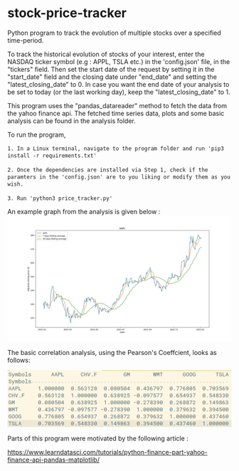 # stock-price-tracker
Python program to track the evolution of multiple stocks over a specified time-period.

To track the historical evolution of stocks of your interest, enter the NASDAQ ticker symbol (e.g : APPL, TSLA etc.) in the 'config.json' file, in the "tickers" field. Then set the start date of the request by setting it in the "start_date" field and the closing date under "end_date" and setting the "latest_closing_date" to 0. In case you want the end date of your analysis to be set to today (or the last working day), keep the "latest_closing_date" to 1.

This program uses the "pandas_datareader" method to fetch the data from the yahoo finance api. The fetched time series data, plots and some basic analysis can be found in the analysis folder.

To run the program,

    1. In a Linux terminal, navigate to the program folder and run 'pip3 install -r requirements.txt'

    2. Once the dependencies are installed via Step 1, check if the paramters in the 'config.json' are to you liking or modify them as you wish.

    3. Run 'python3 price_tracker.py'

An example graph from the analysis is given below :
![example-plot](screenshots/AAPL.jpg)

The basic correlation analysis, using the Pearson's Coeffcient, looks as follows:

![correlation](screenshots/correlation.png)


Parts of this program were motivated by the following article :

https://www.learndatasci.com/tutorials/python-finance-part-yahoo-finance-api-pandas-matplotlib/